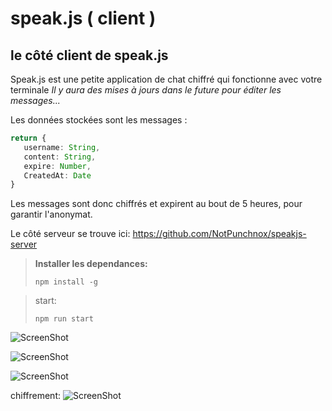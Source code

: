 # speak.js ( client )
## le côté client de speak.js

Speak.js est une petite application de chat chiffré qui fonctionne avec votre terminale 
_Il y aura des mises à jours dans le future pour éditer les messages..._

Les données stockées sont les messages :

```ts
return {
   username: String,
   content: String,
   expire: Number,
   CreatedAt: Date
}
```

Les messages sont donc chiffrés et expirent au bout de 5 heures, pour garantir l'anonymat.

Le côté serveur se trouve ici: https://github.com/NotPunchnox/speakjs-server


> **Installer les dependances:**
> ```
> npm install -g
> ```

> start:
> ```
> npm run start
> ```

![ScreenShot](https://cdn.discordapp.com/attachments/846110234346127361/846351623390625832/Capture.PNG)

![ScreenShot](https://cdn.discordapp.com/attachments/846110234346127361/846351625710075974/Capture1.PNG)

![ScreenShot](https://cdn.discordapp.com/attachments/846110234346127361/846351630139129876/Capture3.PNG)

chiffrement: 
![ScreenShot](https://cdn.discordapp.com/attachments/841109687432904704/846382710306111548/Capture.PNG)
